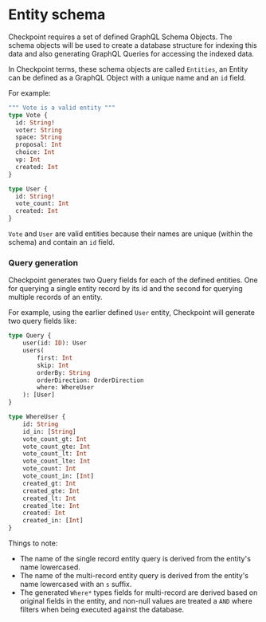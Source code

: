 # Entity schema

Checkpoint requires a set of defined GraphQL Schema Objects. The schema objects will be used to create a database structure for indexing this data and also generating GraphQL Queries for accessing the indexed data.

In Checkpoint terms, these schema objects are called `Entities`, an Entity can be defined as a GraphQL Object with a unique name and an `id` field.

For example:

```graphql
""" Vote is a valid entity """
type Vote {
  id: String!
  voter: String
  space: String
  proposal: Int
  choice: Int
  vp: Int
  created: Int
}

type User {
  id: String!
  vote_count: Int
  created: Int
}
```

`Vote` and `User` are valid entities because their names are unique (within the schema) and contain an `id` field.

### Query generation

Checkpoint generates two Query fields for each of the defined entities. One for querying a single entity record by its id and the second for querying multiple records of an entity.

For example, using the earlier defined `User` entity, Checkpoint will generate two query fields like:

```graphql
type Query {
    user(id: ID): User
    users(
        first: Int
        skip: Int
        orderBy: String
        orderDirection: OrderDirection
        where: WhereUser
    ): [User]
}

type WhereUser {
    id: String
    id_in: [String]
    vote_count_gt: Int
    vote_count_gte: Int
    vote_count_lt: Int
    vote_count_lte: Int
    vote_count: Int
    vote_count_in: [Int]
    created_gt: Int
    created_gte: Int
    created_lt: Int
    created_lte: Int
    created: Int
    created_in: [Int]
}
```

Things to note:

* The name of the single record entity query is derived from the entity's name lowercased.
* The name of the multi-record entity query is derived from the entity's name lowercased with an `s` suffix.
* The generated `Where*` types fields for multi-record are derived based on original fields in the entity, and non-null values are treated a `AND` where filters when being executed against the database.


